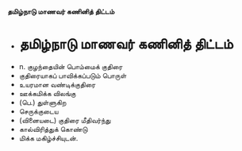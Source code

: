 **தமிழ்நாடு மாணவர் கணினித் திட்டம்**
- # தமிழ்நாடு மாணவர் கணினித் திட்டம்
- n. குழந்தையின் பொம்மைக் குதிரை
- குதிரையாகப் பாவிக்கப்படும் பொருள்
- உயரமான வண்டிக்குதிரை
- ஊக்கமிக்க விலங்கு
- (பெ.) துள்ளுகிற
- செருக்குடைய
- (வினையடை) குதிரை மீதிவர்ந்து
- கால்விரித்துக் கொண்டு
- மிக்க மகிழ்ச்சியுடன்.

